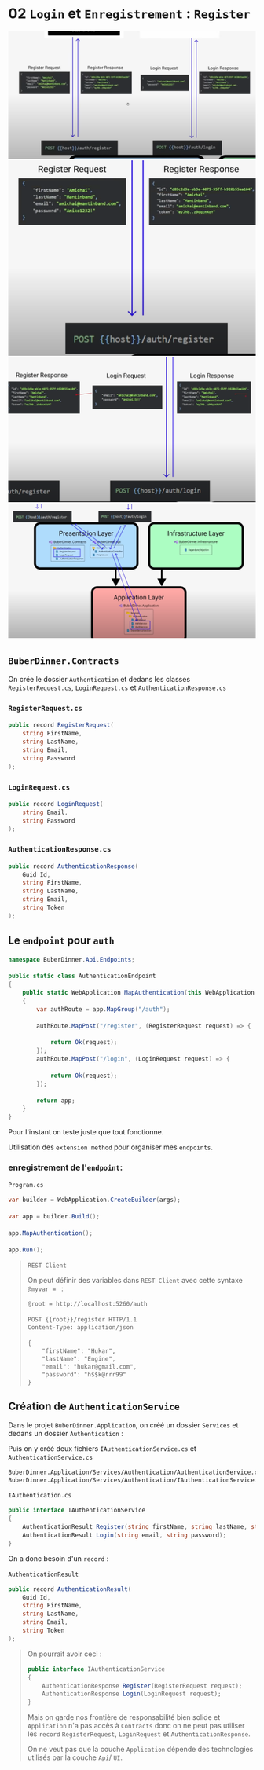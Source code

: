 # 02 `Login` et `Enregistrement` : `Register`

<img src="assets/worflow-login-register-one.png" alt="worflow-login-register-one" style="zoom:50%;" />

<img src="assets/worflow-login-register-two.png" alt="worflow-login-register-two" style="zoom:50%;" />

<img src="assets/worflow-login-register-three.png" alt="worflow-login-register-three" style="zoom:50%;" />

<img src="assets/worflow-login-register-four.png" alt="worflow-login-register-four" style="zoom:50%;" />



## `BuberDinner.Contracts`

On crée le dossier `Authentication` et dedans les classes `RegisterRequest.cs`, `LoginRequest.cs` et `AuthenticationResponse.cs`

### `RegisterRequest.cs`

```cs
public record RegisterRequest(
	string FirstName,
    string LastName,
    string Email,
    string Password
);
```



### `LoginRequest.cs`

```cs
public record LoginRequest(
    string Email,
    string Password
);
```



### `AuthenticationResponse.cs`

```cs
public record AuthenticationResponse(
    Guid Id,
	string FirstName,
    string LastName,
    string Email,
    string Token
);
```



## Le `endpoint` pour `auth`

```cs
namespace BuberDinner.Api.Endpoints;

public static class AuthenticationEndpoint
{
    public static WebApplication MapAuthentication(this WebApplication app)
    {
        var authRoute = app.MapGroup("/auth");

        authRoute.MapPost("/register", (RegisterRequest request) => {
            
            return Ok(request);
        });
        authRoute.MapPost("/login", (LoginRequest request) => {

            return Ok(request);
        });

        return app;
    }
}
```

Pour l'instant on teste juste que tout fonctionne.

Utilisation des `extension method` pour organiser mes `endpoints`.

### enregistrement de l'`endpoint`:

`Program.cs`

```cs
var builder = WebApplication.CreateBuilder(args);

var app = builder.Build();

app.MapAuthentication();

app.Run();
```

> `REST Client`
>
> On peut définir des variables dans `REST Client` avec cette syntaxe `@myvar = ` :
>
> ```http
> @root = http://localhost:5260/auth
> 
> POST {{root}}/register HTTP/1.1
> Content-Type: application/json
> 
> {
>     "firstName": "Hukar",
>     "lastName": "Engine",
>     "email": "hukar@gmail.com",
>     "password": "h$$k@rrr99"
> }
> ```
>
> 



## Création de `AuthenticationService`

Dans le projet `BuberDinner.Application`, on créé un dossier `Services` et dedans un dossier `Authentication` :

Puis on y créé deux fichiers `IAuthenticationService.cs` et `AuthenticationService.cs`

```
BuberDinner.Application/Services/Authentication/AuthenticationService.cs
BuberDinner.Application/Services/Authentication/IAuthenticationService.cs
```

`IAuthentication.cs`

```cs
public interface IAuthenticationService
{
    AuthenticationResult Register(string firstName, string lastName, string email, string password);
    AuthenticationResult Login(string email, string password);
}
```

On a donc besoin d'un `record` :

`AuthenticationResult`

```cs
public record AuthenticationResult(
    Guid Id,
	string FirstName,
    string LastName,
    string Email,
    string Token
);
```

> On pourrait avoir ceci :
>
> ```cs
> public interface IAuthenticationService
> {
>     AuthenticationResponse Register(RegisterRequest request);
>     AuthenticationResponse Login(LoginRequest request);
> }
> ```
>
> Mais on garde nos frontière de responsabilité bien solide et `Application` n'a pas accès à `Contracts` donc on ne peut pas utiliser les `record` `RegisterRequest`, `LoginRequest` et `AuthenticationResponse`.
>
> On ne veut pas que la couche `Application` dépende des technologies utilisés par la couche `Api`/ `UI`.
